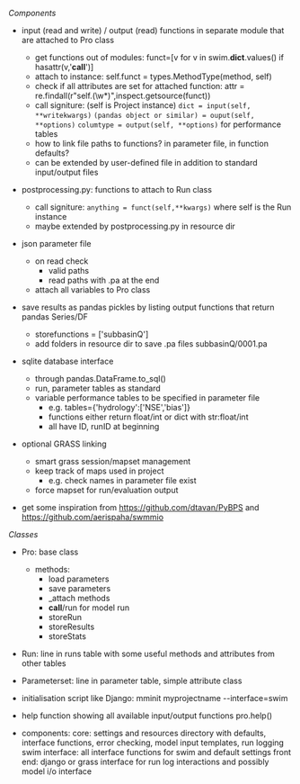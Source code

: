 *Components*

- input (read and write) / output (read) functions in separate module that are attached to Pro class
    + get functions out of modules: funct=[v for v in swim.__dict__.values() if hasattr(v,'__call__')]
    + attach to instance: self.funct = types.MethodType(method, self)
    + check if all attributes are set for attached function:
        attr = re.findall(r"self\.(\w*)",inspect.getsource(funct))
    + call signiture: (self is Project instance)
        `dict = input(self, **writekwargs)`
        `(pandas object or similar) = ouput(self, **options)`
        `columtype = output(self, **options)` for performance tables
    + how to link file paths to functions? in parameter file, in function defaults?
    + can be extended by user-defined file in addition to standard input/output files

- postprocessing.py: functions to attach to Run class
    + call signiture:
        `anything = funct(self,**kwargs)` where self is the Run instance
    + maybe extended by postprocessing.py in resource dir

- json parameter file
    + on read check
        + valid paths
        + read paths with .pa at the end
    + attach all variables to Pro class

- save results as pandas pickles by listing output functions that return pandas Series/DF
    + storefunctions = ['subbasinQ']
    + add folders in resource dir to save .pa files subbasinQ/0001.pa

- sqlite database interface
    + through pandas.DataFrame.to_sql()
    + run, parameter tables as standard
    + variable performance tables to be specified in parameter file
        + e.g. tables={'hydrology':['NSE','bias']}
        + functions either return float/int or dict with str:float/int
        + all have ID, runID at beginning

- optional GRASS linking
    + smart grass session/mapset management
    + keep track of maps used in project
        + e.g. check names in parameter file exist
    + force mapset for run/evaluation output

- get some inspiration from https://github.com/dtavan/PyBPS and https://github.com/aerispaha/swmmio

*Classes*

- Pro: base class
    + methods:
        + load parameters
        + save parameters
        + _attach methods
        + __call__/run for model run
        + storeRun
        + storeResults
        + storeStats

- Run: line in runs table with some useful methods and attributes from other tables
- Parameterset: line in parameter table, simple attribute class

- initialisation script like Django:
mminit myprojectname --interface=swim
- help function showing all available input/output functions
pro.help()
- components:
    core: settings and resources directory with defaults, interface functions, error checking, model input templates, run logging
    swim interface: all interface functions for swim and default settings
    front end: django or grass interface for run log interactions and possibly model i/o interface
